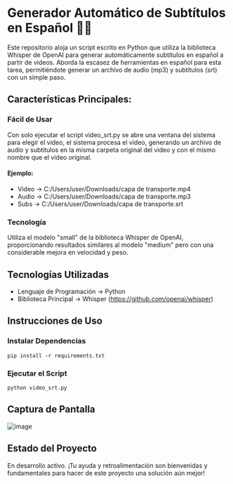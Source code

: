 # Generador Automático de Subtítulos en Español 🎥📝

Este repositorio aloja un script escrito en Python que utiliza la biblioteca Whisper de OpenAI para generar automáticamente subtítulos en español a partir de videos. Aborda la escasez de herramientas en español para esta tarea, permitiéndote generar un archivo de audio (mp3) y subtítulos (srt) con un simple paso.

## Características Principales:

### Fácil de Usar
Con solo ejecutar el script video_srt.py se abre una ventana del sistema para elegir el video, el sistema procesa el video, generando un archivo de audio y subtítulos en la misma carpeta original del video y con el mismo nombre que el video original.
#### Ejemplo: 
* Video -> C:/Users/user/Downloads/capa de transporte.mp4
* Audio -> C:/Users/user/Downloads/capa de transporte.mp3
* Subs -> C:/Users/user/Downloads/capa de transporte.srt

### Tecnología
Utiliza el modelo "small" de la biblioteca Whisper de OpenAI, proporcionando resultados similares al modelo "medium" pero con una considerable mejora en velocidad y peso.

## Tecnologías Utilizadas
* Lenguaje de Programación -> Python
* Biblioteca Principal -> Whisper (https://github.com/openai/whisper)

## Instrucciones de Uso
### Instalar Dependencias
    pip install -r requirements.txt
### Ejecutar el Script
    python video_srt.py

## Captura de Pantalla
![image](https://github.com/fcocasa/whisper-create-sub-from-video/assets/44985620/ad10b3bd-078d-4419-b2a7-8e8686acd354)

## Estado del Proyecto

En desarrollo activo. ¡Tu ayuda y retroalimentación son bienvenidas y fundamentales para hacer de este proyecto una solución aún mejor!
